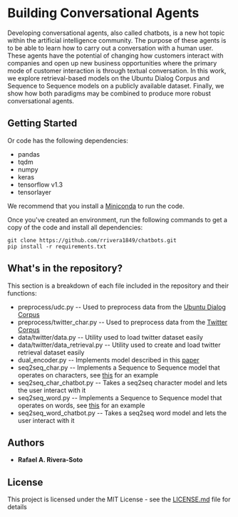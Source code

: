 # Building Conversational Agents

Developing conversational agents, also called chatbots, is a new hot topic within the artificial intelligence community. 
The purpose of these agents is to be able to learn how to carry out a conversation with a human user. These agents have the 
potential of changing how customers interact with companies and open up new business opportunities where the primary mode 
of customer interaction is through textual conversation. In this work, we explore retrieval-based models on the Ubuntu Dialog Corpus 
and Sequence to Sequence models on a publicly available dataset. Finally, we show how both paradigms may be combined to produce 
more robust conversational agents.

## Getting Started

Or code has the following dependencies:
* pandas
* tqdm
* numpy
* keras
* tensorflow v1.3
* tensorlayer

We recommend that you install a [Miniconda](https://conda.io/miniconda.html) to run the code. 

Once you've created an environment, run the following commands to get a copy of the code and install all dependencies:

```
git clone https://github.com/rrivera1849/chatbots.git
pip install -r requirements.txt
```

## What's in the repository?

This section is a breakdown of each file included in the repository and their functions:

* preprocess/udc.py -- Used to preprocess data from the [Ubuntu Dialog Corpus](https://github.com/rkadlec/ubuntu-ranking-dataset-creator)
* preprocess/twitter_char.py -- Used to preprocess data from the [Twitter Corpus](https://github.com/Marsan-Ma/chat_corpus)
* data/twitter/data.py -- Utility used to load twitter dataset easily
* data/twitter/data_retrieval.py -- Utility used to create and load twitter retrieval dataset easily
* dual_encoder.py -- Implements model described in this [paper](https://arxiv.org/abs/1510.03753)
* seq2seq_char.py -- Implements a Sequence to Sequence model that operates on characters, see [this](https://github.com/keras-team/keras/blob/master/examples/lstm_seq2seq.py) for an example
* seq2seq_char_chatbot.py -- Takes a seq2seq character model and lets the user interact with it
* seq2seq_word.py -- Implements a Sequence to Sequence model that operates on words, see [this](https://github.com/zsdonghao/seq2seq-chatbot/blob/master/main_simple_seq2seq.py) for an example
* seq2seq_word_chatbot.py -- Takes a seq2seq word model and lets the user interact with it

## Authors

* **Rafael A. Rivera-Soto**

## License

This project is licensed under the MIT License - see the [LICENSE.md](LICENSE.md) file for details
